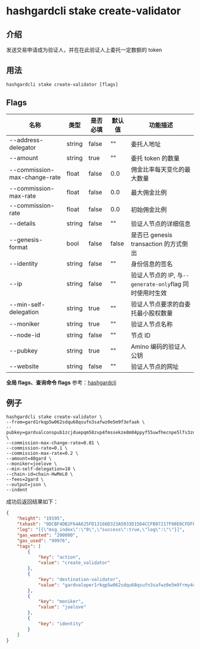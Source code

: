 # hashgardcli stake create-validator

## 介绍

发送交易申请成为验证人，并在在此验证人上委托一定数额的 token

## 用法

```shell
hashgardcli stake create-validator [flags]
```

## Flags

| 名称                         | 类型   | 是否必填 | 默认值 | 功能描述                                                |
| ---------------------------- | ------ | -------- | ------ | ------------------------------------------------------- |
| --address-delegator          | string | false    | ""     | 委托人地址                                              |
| --amount                     | string | true     | ""     | 委托 token 的数量                                       |
| --commission-max-change-rate | float  | false    | 0.0    | 佣金比率每天变化的最大数量                              |
| --commission-max-rate        | float  | false    | 0.0    | 最大佣金比例                                            |
| --commission-rate            | float  | false    | 0.0    | 初始佣金比例                                            |
| --details                    | string | false    | ""     | 验证人节点的详细信息                                    |
| --genesis-format             | bool   | false    | false  | 是否已 genesis transaction 的方式倒出                   |
| --identity                   | string | false    | ""     | 身份信息的签名                                          |
| --ip                         | string | false    | ""     | 验证人节点的 IP, 与`--generate-only`flag 同时使用时生效 |
| --min-self-delegation        | string | true     | ""     | 验证人节点要求的自委托最小股权数量                      |
| --moniker                    | string | true     | ""     | 验证人节点名称                                          |
| --node-id                    | string | false    | ""     | 节点 ID                                                 |
| --pubkey                     | string | true     | ""     | Amino 编码的验证人公钥                                  |
| --website                    | string | false    | ""     | 验证人节点的网址                                        |

**全局 flags、查询命令 flags** 参考：[hashgardcli](../README.md)

## 例子

```shell
hashgardcli stake create-validator \
--from=gard1rkqp5w062sdqu68qsufn3safwz0e5m9f3efaak \
--pubkey=gardvalconspub1zcjduepqm58zvp4fmssekze8m04ppyf55uwfhecnpe5lfs3znxtes2mhz8esrvvtqv \
--commission-max-change-rate=0.01 \
--commission-rate=0.1 \
--commission-max-rate=0.2 \
--amount=40gard \
--moniker=joelove \
--min-self-delegation=10 \
--chain-id=chain-HwMeL0 \
--fees=2gard \
--output=json \
--indent
```

成功后返回结果如下：

```json
{
    "height": "19195",
    "txhash": "0DCBF4DB2F64A625FD13166D323A5033D15D4CCFB07217F08E0CFDFF8FC29998",
    "log": "[{\"msg_index\":\"0\",\"success\":true,\"log\":\"\"}]",
    "gas_wanted": "200000",
    "gas_used": "99976",
    "tags": [
        {
            "key": "action",
            "value": "create_validator"
        },
        {
            "key": "destination-validator",
            "value": "gardvaloper1rkqp5w062sdqu68qsufn3safwz0e5m9frmy4dm"
        },
        {
            "key": "moniker",
            "value": "joelove"
        },
        {
            "key": "identity"
        }
    ]
}
```
